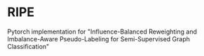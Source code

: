 # RIPE
Pytorch implementation for "Influence-Balanced Reweighting and Imbalance-Aware Pseudo-Labeling for Semi-Supervised Graph Classification"
